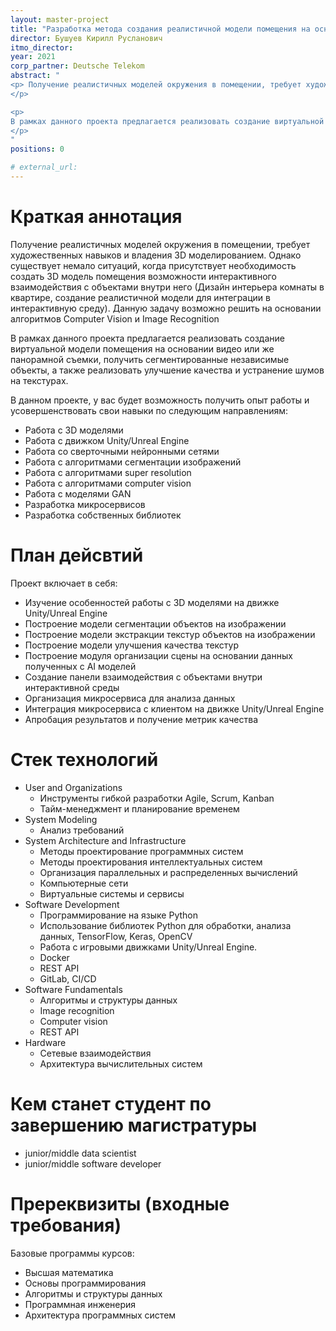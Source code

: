 ```yaml
---
layout: master-project
title: "Разработка метода создания реалистичной модели помещения на основании видеофайла и звукового потока"
director: Бушуев Кирилл Русланович
itmo_director: 
year: 2021
corp_partner: Deutsche Telekom
abstract: "
<p> Получение реалистичных моделей окружения в помещении, требует художественных навыков и владения 3D моделированием. Однако существует немало ситуаций, когда присутствует необходимость создать 3D модель помещения возможности интерактивного взаимодействия с объектами внутри него (Дизайн интерьера комнаты в квартире, создание реалистичной модели для интеграции в интерактивную среду). Данную задачу возможно решить на основании алгоритмов Computer Vision и Image Recognition.
</p>

<p>
В рамках данного проекта предлагается реализовать создание виртуальной модели помещения на основании видео или же панорамной съемки, получить сегментированные независимые объекты, а также реализовать улучшение качества и устранение шумов на текстурах.
</p>
"
positions: 0

# external_url:
---
```



# Краткая аннотация

Получение реалистичных моделей окружения в помещении, требует художественных навыков и владения 3D моделированием. Однако существует немало ситуаций, когда присутствует необходимость создать 3D модель помещения возможности интерактивного взаимодействия с объектами внутри него (Дизайн интерьера комнаты в квартире, создание реалистичной модели для интеграции в интерактивную среду). Данную задачу возможно решить на основании алгоритмов Computer Vision и Image Recognition

В рамках данного проекта предлагается реализовать создание виртуальной модели помещения на основании видео или же панорамной съемки, получить сегментированные независимые объекты, а также реализовать улучшение качества и устранение шумов на текстурах.

В данном проекте, у вас будет возможность получить опыт работы и усовершенствовать свои навыки по следующим направлениям:

* Работа с 3D моделями
* Работа с движком Unity/Unreal Engine
* Работа со сверточными нейронными сетями
* Работа с алгоритмами сегментации изображений
* Работа с алгоритмами super resolution
* Работа с алгоритмами computer vision
* Работа с моделями GAN
* Разработка микросервисов
* Разработка собственных библиотек

# План дейсвтий

Проект включает в себя:

* Изучение особенностей работы с 3D моделями на движке Unity/Unreal Engine
* Построение модели сегментации объектов на изображении
* Построение модели экстракции текстур объектов на изображении
* Построение модели улучшения качества текстур
* Построение модуля организации сцены на основании данных полученных с AI моделей
* Создание панели взаимодействия с объектами внутри интерактивной среды
* Организация микросервиса для анализа данных
* Интеграция микросервиса с клиентом на движке Unity/Unreal Engine
* Апробация результатов и получение метрик качества

# Стек технологий

- User and Organizations
    - Инструменты гибкой разработки Agile, Scrum, Kanban
    - Тайм-менеджмент и планирование временем
- System Modeling
    - Анализ требований
- System Architecture and Infrastructure
    - Методы проектирование программных систем
    - Методы проектирования интеллектуальных систем
    - Организация параллельных и распределенных вычислений
    - Компьютерные сети
    - Виртуальные системы и сервисы
- Software Development
    - Программирование на языке Python
    - Использование библиотек Python для обработки, анализа данных, TensorFlow, Keras, OpenCV
    - Работа с игровыми движками Unity/Unreal Engine.
    - Docker
    - REST API
    - GitLab, CI/CD
- Software Fundamentals
    - Алгоритмы и структуры данных
    - Image recognition
    - Computer vision
    - REST API
- Hardware
    - Сетевые взаимодействия
    - Архитектура вычислительных систем

# Кем станет студент по завершению магистратуры

* junior/middle data scientist
* junior/middle software developer

# Пререквизиты (входные требования)

Базовые программы курсов:

* Высшая математика
* Основы программирования
* Алгоритмы и структуры данных
* Программная инженерия
* Архитектура программных систем

